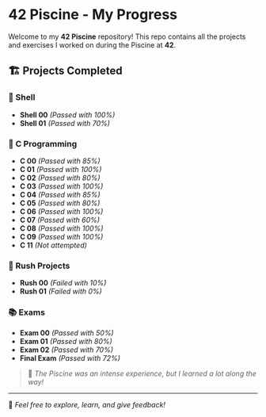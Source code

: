 # 42 Piscine - My Progress

Welcome to my **42 Piscine** repository! This repo contains all the projects and exercises I worked on during the Piscine at **42**.

## 🏗 Projects Completed

### 🐚 Shell
- **Shell 00** _(Passed with 100%)_
- **Shell 01** _(Passed with 70%)_

### 🔢 C Programming
- **C 00** _(Passed with 85%)_
- **C 01** _(Passed with 100%)_
- **C 02** _(Passed with 80%)_
- **C 03** _(Passed with 100%)_
- **C 04** _(Passed with 85%)_
- **C 05** _(Passed with 80%)_
- **C 06** _(Passed with 100%)_
- **C 07** _(Passed with 60%)_
- **C 08** _(Passed with 100%)_
- **C 09** _(Passed with 100%)_
- **C 11** _(Not attempted)_

### 🚀 Rush Projects
- **Rush 00** _(Failed with 10%)_
- **Rush 01** _(Failed with 0%)_

### 📚 Exams
- **Exam 00** _(Passed with 50%)_
- **Exam 01** _(Passed with 80%)_
- **Exam 02** _(Passed with 70%)_
- **Final Exam** _(Passed with 72%)_

> 🚀 *The Piscine was an intense experience, but I learned a lot along the way!*

---

🎯 *Feel free to explore, learn, and give feedback!*
